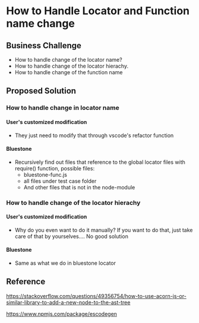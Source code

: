 

# How to Handle Locator and Function name change
## Business Challenge
* How to handle change of the locator name?
* How to handle change of the locator hierachy.
* How to handle change of the function name

## Proposed Solution
### How to handle change in locator name
#### User's customized modification
* They just need to modify that through vscode's refactor function

#### Bluestone 
* Recursively find out files that reference to the global locator files with require() function, possible files:
  * bluestone-func.js
  * all files under test case folder
  * And other files that is not in the node-module


### How to handle change of the locator hierachy
#### User's customized modification
* Why do you even want to do it manually? If you want to do that, just take care of that by yourselves.... No good solution

#### Bluestone
* Same as what we do in bluestone locator 

##  Reference
https://stackoverflow.com/questions/49356754/how-to-use-acorn-js-or-similar-library-to-add-a-new-node-to-the-ast-tree

https://www.npmjs.com/package/escodegen